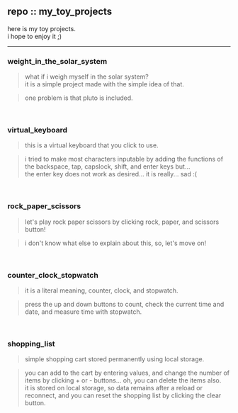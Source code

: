 ## repo ::  my_toy_projects
here is my toy projects.   
i hope to enjoy it ;)   

---
### weight_in_the_solar_system
> what if i weigh myself in the solar system?   
it is a simple project made with the simple idea of that.   

> one problem is that pluto is included.    
<br>

### virtual_keyboard   
> this is a virtual keyboard that you click to use.   

> i tried to make most characters inputable by adding the functions of the backspace, tap, capslock, shift, and enter keys but...   
the enter key does not work as desired... it is really... sad :(   
<br>

### rock_paper_scissors   
> let's play rock paper scissors by clicking rock, paper, and scissors button!   

> i don't know what else to explain about this, so, let's move on!    
<br>

### counter_clock_stopwatch   
> it is a literal meaning, counter, clock, and stopwatch.   

> press the up and down buttons to count, check the current time and date, and measure time with stopwatch.   
<br>

### shopping_list   
> simple shopping cart stored permanently using local storage.   

> you can add to the cart by entering values, and change the number of items by clicking + or - buttons... oh, you can delete the items also.   
> it is stored on local storage, so data remains after a reload or reconnect, and you can reset the shopping list by clicking the clear button.   
